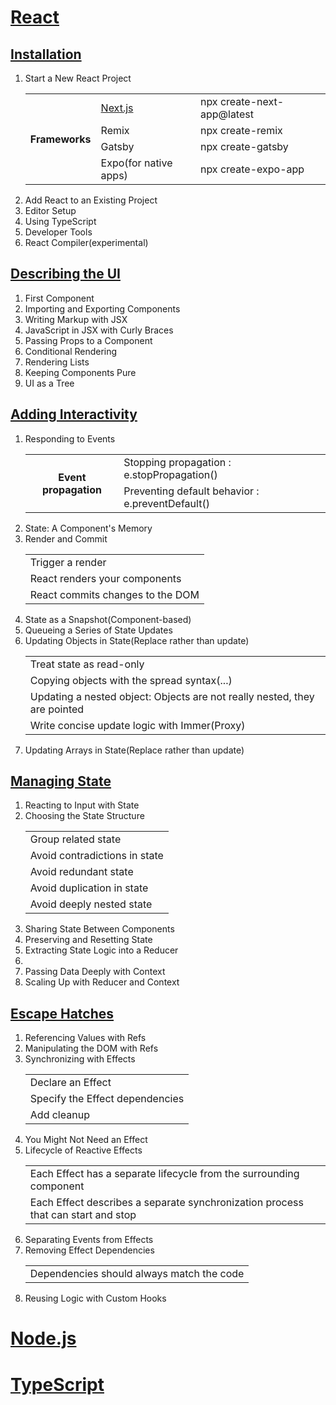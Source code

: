 <h1><a href="https://react.dev">React</a></h1>

<h2><a href="https://react.dev/learn/installation">Installation</a></h2>
<ol>
    <li>Start a New React Project</li>
    <table>
        <tr>
            <th rowspan="4">Frameworks</th>
            <td><a href="https://nextjs.org/">Next.js</a></td>
            <td>npx create-next-app@latest</td>
        </tr>
        <tr>
            <td>Remix</td>
            <td>npx create-remix</td>   
        </tr>
        <tr>
            <td>Gatsby</td>
            <td>npx create-gatsby</td>   
        </tr>
        <tr>
            <td>Expo(for native apps)</td>
            <td>npx create-expo-app</td>   
        </tr>
    </table>
    <li>Add React to an Existing Project</li>
    <li>Editor Setup</li>
    <li>Using TypeScript</li>
    <li>Developer Tools</li>
    <li>React Compiler(experimental)</li>
</ol>

<h2><a href="https://react.dev/learn/describing-the-ui">Describing the UI</a></h2>
<ol>
    <li>First Component</li>
    <li>Importing and Exporting Components</li>
    <li>Writing Markup with JSX</li>
    <li>JavaScript in JSX with Curly Braces</li>
    <li>Passing Props to a Component</li>
    <li>Conditional Rendering</li>
    <li>Rendering Lists</li>
    <li>Keeping Components Pure</li>
    <li>UI as a Tree</li>
</ol>

<h2><a href="https://react.dev/learn/adding-interactivity">Adding Interactivity</a></h2>
<ol>
    <li>Responding to Events</li>
    <table>
        <tr>
            <th rowspan="2">Event propagation</th>
            <td>Stopping propagation : e.stopPropagation()</td>
        </tr>
        <tr>
            <td>Preventing default behavior : e.preventDefault()</td>
        </tr>
    </table>
    <li>State: A Component's Memory</li>
    <li>Render and Commit</li>
    <table>
        <tr>
            <td>Trigger a render</td>
        </tr>
        <tr>
            <td>React renders your components</td>
        </tr>
        <tr>
            <td>React commits changes to the DOM</td>
        </tr>
    </table>
    <li>State as a Snapshot(Component-based)</li>
    <li>Queueing a Series of State Updates</li>
    <li>Updating Objects in State(Replace rather than update)</li>
    <table>
        <tr>
            <td>Treat state as read-only </td>
        </tr>
        <tr>
            <td>Copying objects with the spread syntax(...)</td>
        </tr>
        <tr>
            <td>Updating a nested object: Objects are not really nested, they are pointed</td>
        </tr>
        <tr>
            <td>Write concise update logic with Immer(Proxy)</td>
        </tr>
    </table>
    <li>Updating Arrays in State(Replace rather than update)</li>
</ol>

<h2><a href="https://react.dev/learn/managing-state">Managing State</a></h2>
<ol>
    <li>Reacting to Input with State</li>
    <li>Choosing the State Structure</li>
    <table>
        <tr>
            <td>Group related state</td>
        </tr>
        <tr>
            <td>Avoid contradictions in state </td>
        </tr>
        <tr>
            <td>Avoid redundant state</td>
        </tr>
        <tr>
            <td>Avoid duplication in state</td>
        </tr>
        <tr>
            <td>Avoid deeply nested state</td>
        </tr>
    </table>
    <li>Sharing State Between Components</li>
    <li>Preserving and Resetting State</li>
    <li>Extracting State Logic into a Reducer<li>
    <li>Passing Data Deeply with Context</li>
    <li>Scaling Up with Reducer and Context</li>
</ol>

<h2><a href="https://react.dev/learn/escape-hatches">Escape Hatches</a></h2>
<ol>
    <li>Referencing Values with Refs</li>
    <li>Manipulating the DOM with Refs</li>
    <li>Synchronizing with Effects</li>
    <table>
        <tr>
            <td>Declare an Effect</td>
        </tr>
        <tr>
            <td>Specify the Effect dependencies</td>
        </tr>
        <tr>
            <td>Add cleanup</td>
        </tr>
    </table>
    <li>You Might Not Need an Effect</li>
    <li>Lifecycle of Reactive Effects</li>
    <table>
        <tr>
            <td>Each Effect has a separate lifecycle from the surrounding component</td>
        </tr>
        <tr>
            <td>Each Effect describes a separate synchronization process that can start and stop</td>
        </tr>
    </table>
    <li>Separating Events from Effects</li>
    <li>Removing Effect Dependencies</li>
    <table>
        <tr>
            <td>Dependencies should always match the code</td>
        </tr>
    </table>
    <li>Reusing Logic with Custom Hooks</li>
</ol>

<h1><a href="https://nodejs.org/en/learn/getting-started/introduction-to-nodejs">Node.js</a></h1>


<h1><a href="https://www.typescriptlang.org">TypeScript</a></h1>
